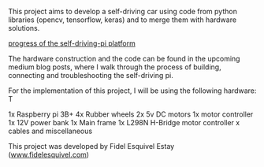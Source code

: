 This project aims to develop a self-driving car using code from python libraries (opencv, tensorflow, keras)
and to merge them with hardware solutions. 

[progress of the self-driving-pi platform](/blob/master/cover_photo.png?raw=true "self driving pi")

The hardware construction and the code can be found in the upcoming medium blog posts, where I walk through the process of building, connecting and troubleshooting the self-driving pi. 


For the implementation of this project, I will be using the following hardware: T

1x Raspberry pi 3B+
4x Rubber wheels
2x 5v DC motors
1x motor controller
1x 12V power bank
1x Main frame 
1x L298N H-Bridge motor controller
 x cables and miscellaneous






This project was developed by Fidel Esquivel Estay (www.fidelesquivel.com) 
